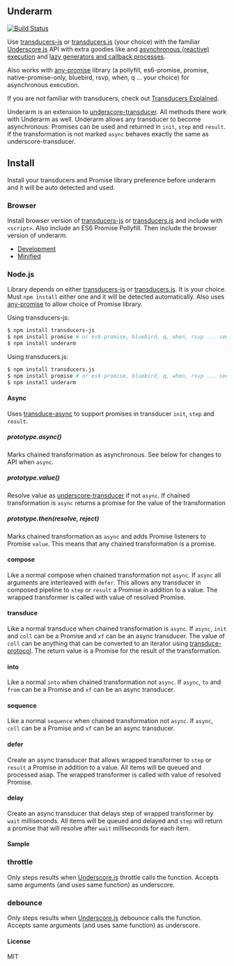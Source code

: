 ## Underarm
[![Build Status](https://secure.travis-ci.org/kevinbeaty/underarm.png)](http://travis-ci.org/kevinbeaty/underarm)

Use [transducers-js][10] or [transducers.js][11] (your choice) with the familiar [Underscore.js][1] API with extra goodies like and [asynchronous (reactive) execution][2] and [lazy generators and callback processes][4].

Also works with [any-promise][6] library (a pollyfill, es6-promise, promise, native-promise-only, bluebird, rsvp, when, q ... your choice) for asynchronous execution.

If you are not familiar with transducers, check out [Transducers Explained][3].

Underarm is an extension to [underscore-transducer][5]. All methods there work with Underarm as well.  Underarm allows any transducer to become asynchronous: Promises can be used and returned in `init`, `step` and `result`.  If the transformation is not marked `async` behaves exactly the same as underscore-transducer.

## Install

Install your transducers and Promise library preference before underarm and it will be auto detected and used.

### Browser
Install browser version of [transducers-js][10] or [transducers.js][11] and include with `<script>`. Also include an ES6 Promise Pollyfill.  Then include the browser version of underarm.

* [Development][12]
* [Minified][13]

### Node.js
Library depends on either [transducers-js][10] or [transducers.js][11]. It is your choice.  Must `npm install` either one and it will be detected automatically.  Also uses [any-promise][6] to allow choice of Promise library.

Using transducers-js:
```bash
$ npm install transducers-js
$ npm install promise # or es6-promise, bluebird, q, when, rsvp ... see any-promise
$ npm install underarm
```

Using transducers.js:
```bash
$ npm install transducers.js
$ npm install promise # or es6-promise, bluebird, q, when, rsvp ... see any-promise
$ npm install underarm
```
#### Async
Uses [transduce-async][15] to support promises in transducer `init`, `step` and `result`.

##### prototype.async()
Marks chained transformation as asynchronous.  See below for changes to API when `async`.

##### prototype.value()
Resolve value as [underscore-transducer][5] if not `async`.  If chained transformation is `async` returns a promise for the value of the transformation

##### prototype.then(resolve, reject)
Marks chained transformation as `async` and adds Promise listeners to Promise `value`.  This means that any chained transformation is a promise.

#### compose
Like a normal compose when chained transformation not `async`. If `async` all arguments are interleaved with `defer`.  This allows any transducer in composed pipeline to `step` or `result` a Promise in addition to a value.  The wrapped transformer is called with value of resolved Promise.

#### transduce
Like a normal transduce when chained transformation is `async`.  If `async`, `init` and `coll` can be a Promise and `xf` can be an async transducer. The value of `coll` can be anything that can be converted to an iterator using [transduce-protocol][16]. The return value is a Promise for the result of the transformation.

#### into
Like a normal `into` when chained transformation not `async`. If `async`, `to` and `from` can be a Promise and `xf` can be an async transducer. 

#### sequence
Like a normal `sequence` when chained transformation not `async`. If `async`, `coll` can be a Promise and `xf` can be an async transducer. 

#### defer
Create an async transducer that allows wrapped transformer to `step` or `result` a Promise in addition to a value. All items will be queued and processed asap. The wrapped transformer is called with value of resolved Promise.

#### delay
Create an async transducer that delays step of wrapped transformer by `wait` milliseconds. All items will be queued and delayed and `step` will return a promise that will resolve after `wait` milliseconds for each item.

#### Sample

### throttle
Only steps results when [Underscore.js][1] throttle calls the function.  Accepts same arguments (and uses same function) as underscore.

### debounce
Only steps results when [Underscore.js][1] debounce calls the function.  Accepts same arguments (and uses same function) as underscore.

#### License
MIT

[1]: http://underscorejs.org/
[2]: http://simplectic.com/projects/underarm/
[3]: http://simplectic.com/blog/2014/transducers-explained-1/
[4]: http://simplectic.com/projects/underscore-transducer/
[5]: https://github.com/kevinbeaty/underscore-transducer
[6]: https://github.com/kevinbeaty/any-promise
[10]: https://github.com/cognitect-labs/transducers-js
[11]: https://github.com/jlongster/transducers.js
[12]: https://raw.githubusercontent.com/kevinbeaty/underarm/master/build/underarm.js
[13]: https://raw.githubusercontent.com/kevinbeaty/underarm/master/build/underarm.min.js
[14]: https://github.com/transduce/transduce
[15]: https://github.com/transduce/transduce-async
[16]: https://github.com/transduce/transduce-protocol
